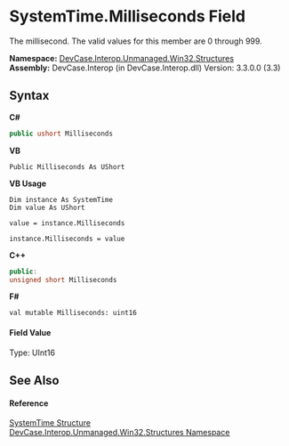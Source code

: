 # SystemTime.Milliseconds Field
 

The millisecond. The valid values for this member are 0 through 999.

**Namespace:**&nbsp;<a href="N_DevCase_Interop_Unmanaged_Win32_Structures">DevCase.Interop.Unmanaged.Win32.Structures</a><br />**Assembly:**&nbsp;DevCase.Interop (in DevCase.Interop.dll) Version: 3.3.0.0 (3.3)

## Syntax

**C#**<br />
``` C#
public ushort Milliseconds
```

**VB**<br />
``` VB
Public Milliseconds As UShort
```

**VB Usage**<br />
``` VB Usage
Dim instance As SystemTime
Dim value As UShort

value = instance.Milliseconds

instance.Milliseconds = value
```

**C++**<br />
``` C++
public:
unsigned short Milliseconds
```

**F#**<br />
``` F#
val mutable Milliseconds: uint16
```


#### Field Value
Type: UInt16

## See Also


#### Reference
<a href="T_DevCase_Interop_Unmanaged_Win32_Structures_SystemTime">SystemTime Structure</a><br /><a href="N_DevCase_Interop_Unmanaged_Win32_Structures">DevCase.Interop.Unmanaged.Win32.Structures Namespace</a><br />